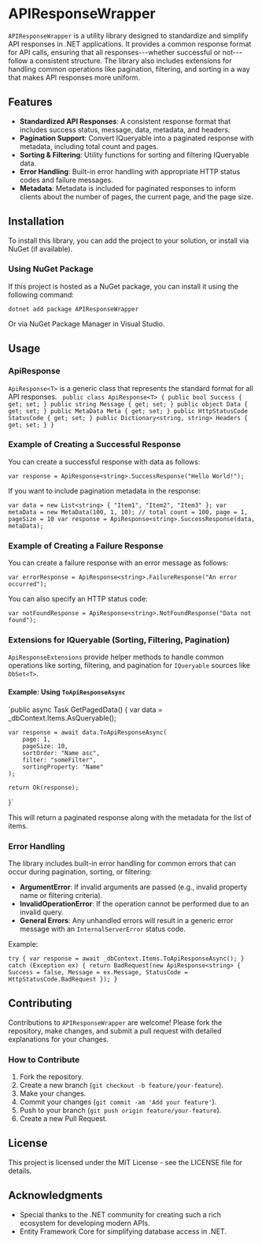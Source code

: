 # APIResponseWrapper

`APIResponseWrapper` is a utility library designed to standardize and simplify API responses in .NET applications. It provides a common response format for API calls, ensuring that all responses---whether successful or not---follow a consistent structure. The library also includes extensions for handling common operations like pagination, filtering, and sorting in a way that makes API responses more uniform.

## Features

- **Standardized API Responses**: A consistent response format that includes success status, message, data, metadata, and headers.
- **Pagination Support**: Convert IQueryable into a paginated response with metadata, including total count and pages.
- **Sorting & Filtering**: Utility functions for sorting and filtering IQueryable data.
- **Error Handling**: Built-in error handling with appropriate HTTP status codes and failure messages.
- **Metadata**: Metadata is included for paginated responses to inform clients about the number of pages, the current page, and the page size.

## Installation

To install this library, you can add the project to your solution, or install via NuGet (if available).

### Using NuGet Package

If this project is hosted as a NuGet package, you can install it using the following command:

`
dotnet add package APIResponseWrapper `

Or via NuGet Package Manager in Visual Studio.

Usage
-----

### ApiResponse<T>

`ApiResponse<T>` is a generic class that represents the standard format for all API responses.
`
public class ApiResponse<T>
{
    public bool Success { get; set; }
    public string Message { get; set; }
    public object Data { get; set; }
    public MetaData Meta { get; set; }
    public HttpStatusCode StatusCode { get; set; }
    public Dictionary<string, string> Headers { get; set; }
}`

### Example of Creating a Successful Response

You can create a successful response with data as follows:

`var response = ApiResponse<string>.SuccessResponse("Hello World!");`

If you want to include pagination metadata in the response:

`var data = new List<string> { "Item1", "Item2", "Item3" };
var metaData = new MetaData(100, 1, 10); // total count = 100, page = 1, pageSize = 10
var response = ApiResponse<string>.SuccessResponse(data, metaData);`

### Example of Creating a Failure Response

You can create a failure response with an error message as follows:

`var errorResponse = ApiResponse<string>.FailureResponse("An error occurred");`

You can also specify an HTTP status code:

`var notFoundResponse = ApiResponse<string>.NotFoundResponse("Data not found");`

### Extensions for IQueryable (Sorting, Filtering, Pagination)

`ApiResponseExtensions` provide helper methods to handle common operations like sorting, filtering, and pagination for `IQueryable` sources like `DbSet<T>`.

#### Example: Using `ToApiResponseAsync`

`public async Task<IActionResult> GetPagedData()
{
    var data = _dbContext.Items.AsQueryable();

    var response = await data.ToApiResponseAsync(
        page: 1,
        pageSize: 10,
        sortOrder: "Name asc",
        filter: "someFilter",
        sortingProperty: "Name"
    );

    return Ok(response);
}`

This will return a paginated response along with the metadata for the list of items.

### Error Handling

The library includes built-in error handling for common errors that can occur during pagination, sorting, or filtering:

-   **ArgumentError**: If invalid arguments are passed (e.g., invalid property name or filtering criteria).
-   **InvalidOperationError**: If the operation cannot be performed due to an invalid query.
-   **General Errors**: Any unhandled errors will result in a generic error message with an `InternalServerError` status code.

Example:

`try
{
    var response = await _dbContext.Items.ToApiResponseAsync();
}
catch (Exception ex)
{
    return BadRequest(new ApiResponse<string>
    {
        Success = false,
        Message = ex.Message,
        StatusCode = HttpStatusCode.BadRequest
    });
}`

Contributing
------------

Contributions to `APIResponseWrapper` are welcome! Please fork the repository, make changes, and submit a pull request with detailed explanations for your changes.

### How to Contribute

1.  Fork the repository.
2.  Create a new branch (`git checkout -b feature/your-feature`).
3.  Make your changes.
4.  Commit your changes (`git commit -am 'Add your feature'`).
5.  Push to your branch (`git push origin feature/your-feature`).
6.  Create a new Pull Request.

License
-------

This project is licensed under the MIT License - see the LICENSE file for details.

Acknowledgments
---------------

-   Special thanks to the .NET community for creating such a rich ecosystem for developing modern APIs.
-   Entity Framework Core for simplifying database access in .NET.
